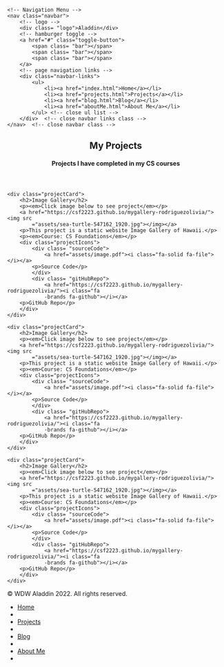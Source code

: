 <!DOCTYPE html>
<html lang="en">
<head>
    <meta charset="UTF-8">
    <meta name="viewport" content="width=device-width, initial-scale=1.0">
    <meta http-equiv="X-UA-Compatible" content="ie=edge">
   <link rel="stylesheet" href="style.css" type="text/css" >
    <link rel="stylesheet" href="nav.css" type="text/css" >
    <link rel="stylesheet" href="https://cdnjs.cloudflare.com/ajax/libs/font-awesome/6.2.1/css/all.min.css" integrity="sha512-MV7K8+y+gLIBoVD59lQIYicR65iaqukzvf/nwasF0nqhPay5w/9lJmVM2hMDcnK1OnMGCdVK+iQrJ7lzPJQd1w==" crossorigin="anonymous" referrerpolicy="no-referrer" />
    <title>Aladdin's Projects</title>
</head>
<body>
    
    <!-- Navigation Menu -->
    <nav class="navbar">
        <!-- logo -->
        <div class= "logo">Aladdin</div>
        <!-- hamburger toggle -->
        <a href="#" class="toggle-button">
            <span class= "bar"></span>
            <span class= "bar"></span>
            <span class= "bar"></span>
        </a>
        <!-- page navigation links -->
        <div class="navbar-links">
            <ul>
                <li><a href="index.html">Home</a></li>
                <li><a href="projects.html">Projects</a></li>
                <li><a href="blog.html">Blog</a></li>
                <li><a href="aboutMe.html">About Me</a></li>
            </ul> <!-- close ul list -->
        </div>  <!-- close navbar links class -->
    </nav>  <!-- close navbar class -->
    
<!-- Project Header -->
<header class="projectsHeader">
    <h2>My Projects</h2>
    <h4>Projects I have completed in my CS courses</h4>
</header>

<!-- Project Cards -->
<section class="projectGallery">
    
    <div class="projectCard">
        <h2>Image Gallery</h2>
        <p><em>Click image below to see project</em></p>
        <a href="https://csf2223.github.io/mygallery-rodriguezolivia/"><img src
            ="assets/sea-turtle-547162_1920.jpg"></img></a>
        <p>This project is a static website Image Gallery of Hawaii.</p>
        <p><em>Course: CS Foundations</em></p>
        <div class="projectIcons">
            <div class= "sourceCode">
                <a href="assets/image.pdf"><i class="fa-solid fa-file"></i></a>
            <p>Source Code</p>
            </div>
            <div class= "gitHubRepo">
                <a href="https://csf2223.github.io/mygallery-rodriguezolivia/"><i class="fa
                -brands fa-github"></i></a>
        <p>GitHub Repo</p>
        </div>
    </div>
</div>  <! Close Project Cards 1 -->

    <div class="projectCard">
        <h2>Image Gallery</h2>
        <p><em>Click image below to see project</em></p>
        <a href="https://csf2223.github.io/mygallery-rodriguezolivia/"><img src
            ="assets/sea-turtle-547162_1920.jpg"></img></a>
        <p>This project is a static website Image Gallery of Hawaii.</p>
        <p><em>Course: CS Foundations</em></p>
        <div class="projectIcons">
            <div class= "sourceCode">
                <a href="assets/image.pdf"><i class="fa-solid fa-file"></i></a>
            <p>Source Code</p>
            </div>
            <div class= "gitHubRepo">
                <a href="https://csf2223.github.io/mygallery-rodriguezolivia/"><i class="fa
                -brands fa-github"></i></a>
        <p>GitHub Repo</p>
        </div>
    </div>
</div>  <! Close Project Cards 2 -->

    <div class="projectCard">
        <h2>Image Gallery</h2>
        <p><em>Click image below to see project</em></p>
        <a href="https://csf2223.github.io/mygallery-rodriguezolivia/"><img src
            ="assets/sea-turtle-547162_1920.jpg"></img></a>
        <p>This project is a static website Image Gallery of Hawaii.</p>
        <p><em>Course: CS Foundations</em></p>
        <div class="projectIcons">
            <div class= "sourceCode">
                <a href="assets/image.pdf"><i class="fa-solid fa-file"></i></a>
            <p>Source Code</p>
            </div>
            <div class= "gitHubRepo">
                <a href="https://csf2223.github.io/mygallery-rodriguezolivia/"><i class="fa
                -brands fa-github"></i></a>
        <p>GitHub Repo</p>
        </div>
    </div>
</div>  <! Close Project Cards 3 -->
    
</section> <!-- Close projectGallery Class -->

<footer>
    <p class="copyright">&copy; WDW Aladdin 2022. All rights reserved.</p>
    <ul class="bottomNav">
        <li><a href="index.html">Home</a></li>
        <li class="divder"></li>
        <li><a href="projects.html">Projects</a></li>
        <li class="divder"></li>
        <li><a href="Blog.html">Blog</a></li>
        <li class="divder"></li>
        <li><a href="aboutMe.html">About Me</a></li>
        <li class="divder"></li>
    </ul>
</footer>


<sript type="text/javascript" src="script.js"></sript>
</body>
</html>
